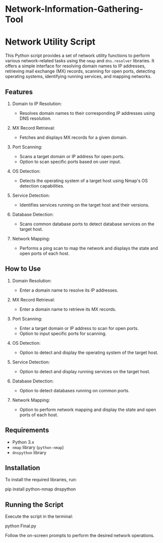# Network-Information-Gathering-Tool


# Network Utility Script

This Python script provides a set of network utility functions to perform various network-related tasks using the `nmap` and `dns.resolver` libraries. It offers a simple interface for resolving domain names to IP addresses, retrieving mail exchange (MX) records, scanning for open ports, detecting operating systems, identifying running services, and mapping networks. 

## Features

1. Domain to IP Resolution:
   - Resolves domain names to their corresponding IP addresses using DNS resolution.

2. MX Record Retrieval:
   - Fetches and displays MX records for a given domain.

3. Port Scanning:
   - Scans a target domain or IP address for open ports.
   - Option to scan specific ports based on user input.

4. OS Detection:
   - Detects the operating system of a target host using Nmap's OS detection capabilities.

5. Service Detection:
   - Identifies services running on the target host and their versions.

6. Database Detection:
   - Scans common database ports to detect database services on the target host.

7. Network Mapping:
   - Performs a ping scan to map the network and displays the state and open ports of each host.

## How to Use

1. Domain Resolution:
   - Enter a domain name to resolve its IP addresses.

2. MX Record Retrieval:
   - Enter a domain name to retrieve its MX records.

3. Port Scanning:
   - Enter a target domain or IP address to scan for open ports.
   - Option to input specific ports for scanning.

4. OS Detection:
   - Option to detect and display the operating system of the target host.

5. Service Detection:
   - Option to detect and display running services on the target host.

6. Database Detection:
   - Option to detect databases running on common ports.

7. Network Mapping:
   - Option to perform network mapping and display the state and open ports of each host.

## Requirements

- Python 3.x
- `nmap` library (`python-nmap`)
- `dnspython` library

## Installation

To install the required libraries, run:

pip install python-nmap dnspython


## Running the Script

Execute the script in the terminal:

python Final.py

Follow the on-screen prompts to perform the desired network operations.

